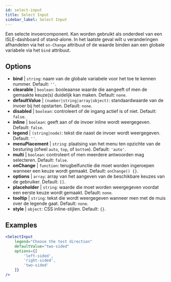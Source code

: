 ```yaml
---
id: select-input
title: Select Input
sidebar_label: Select Input
---
```


Een selecte invoercomponent. Kan worden gebruikt als onderdeel van een ISLE-dashboard of stand-alone. In het laatste geval wilt u veranderingen afhandelen via het `on-Change` attribuut of de waarde binden aan een globale variabele via het `bind` attribuut.

## Options

* __bind__ | `string`: naam van de globale variabele voor het toe te kennen nummer. Default: `''`.
* __clearable__ | `boolean`: booleaanse waarde die aangeeft of men de gemaakte keuze(s) duidelijk kan maken. Default: `none`.
* __defaultValue__ | `(number|string|array|object)`: standaardwaarde van de invoer bij het opstarten. Default: `none`.
* __disabled__ | `boolean`: controleert of de ingang actief is of niet. Default: `false`.
* __inline__ | `boolean`: geeft aan of de invoer inline wordt weergegeven. Default: `false`.
* __legend__ | `(string|node)`: tekst die naast de invoer wordt weergegeven. Default: `''`.
* __menuPlacement__ | `string`: plaatsing van het menu ten opzichte van de besturing (ofwel `auto`, `top`, of `bottom`). Default: `'auto'`.
* __multi__ | `boolean`: controleert of men meerdere antwoorden mag selecteren. Default: `false`.
* __onChange__ | `function`: terugbelfunctie die moet worden ingeroepen wanneer een keuze wordt gemaakt. Default: `onChange() {}`.
* __options__ | `array`: array van het aangeven van de beschikbare keuzes van de gebruiker. Default: `[]`.
* __placeholder__ | `string`: waarde die moet worden weergegeven voordat een eerste keuze wordt gemaakt. Default: `none`.
* __tooltip__ | `string`: tekst die wordt weergegeven wanneer men met de muis over de legende gaat. Default: `none`.
* __style__ | `object`: CSS inline-stijlen. Default: `{}`.


## Examples

```jsx live
<SelectInput
    legend="Choose the test direction"
    defaultValue="two-sided"
    options={[
        'left-sided',
        'right-sided',
        'two-sided'
    ]}
/>
```

